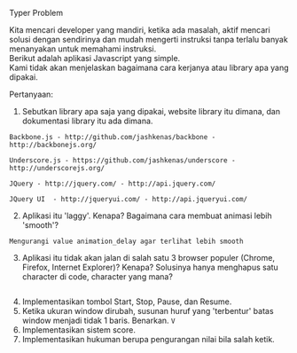 Typer Problem   

Kita mencari developer yang mandiri, ketika ada masalah, aktif mencari solusi dengan sendirinya dan mudah mengerti instruksi tanpa terlalu banyak menanyakan untuk memahami instruksi.     
Berikut adalah aplikasi Javascript yang simple.    
Kami tidak akan menjelaskan bagaimana cara kerjanya atau library apa yang dipakai.   

Pertanyaan:   
1. Sebutkan library apa saja yang dipakai, website library itu dimana, dan dokumentasi library itu ada dimana.

```
Backbone.js - http://github.com/jashkenas/backbone - http://backbonejs.org/

Underscore.js - https://github.com/jashkenas/underscore - http://underscorejs.org/

JQuery - http://jquery.com/ - http://api.jquery.com/

JQuery UI  - http://jqueryui.com/ - http://api.jqueryui.com/

```

2. Aplikasi itu 'laggy'. Kenapa? Bagaimana cara membuat animasi lebih 'smooth'?

```
Mengurangi value animation_delay agar terlihat lebih smooth
```    

3. Aplikasi itu tidak akan jalan di salah satu 3 browser populer (Chrome, Firefox, Internet Explorer)? Kenapa? Solusinya hanya menghapus satu character di code, character yang mana?

```

```

4. Implementasikan tombol Start, Stop, Pause, dan Resume.
5. Ketika ukuran window dirubah, susunan huruf yang 'terbentur' batas window menjadi tidak 1 baris. Benarkan. `V`
6. Implementasikan sistem score.   
7. Implementasikan hukuman berupa pengurangan nilai bila salah ketik. 
